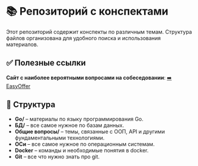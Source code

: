 # 📚 Репозиторий с конспектами

Этот репозиторий содержит конспекты по различным темам. Структура файлов организована для удобного поиска и использования материалов.

## ✅ Полезные ссылки
**Сайт с наиболее вероятными вопросами на собеседовании**: [➡️ EasyOffer]([https://m1keee.yonote.ru/doc/todo-list-3X8Db7NJZI?v=794a5f95-8e71-45c9-b96c-83e394ca70c4](https://easyoffer.ru/))

## 🔖 Структура
- **Go/** – материалы по языку программирования Go.
- **БД/** – все самое нужное по базам данных.
- **Общие вопросы/** – темы, связанные с ООП, API и другими фундаментальными технологиями.
- **ОСи** – все самое нужное по операционным системам.
- **Docker** – команды и необходимые понятия в docker.
- **Git** – все что нужно знать про git.
